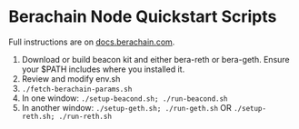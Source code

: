 # Berachain Node Quickstart Scripts

Full instructions are on [docs.berachain.com](https://docs.berachain.com/nodes/quickstart).

1. Download or build beacon kit and either bera-reth or bera-geth. 
   Ensure your $PATH includes where you installed it.
2. Review and modify env.sh
3. `./fetch-berachain-params.sh`
4. In one window: `./setup-beacond.sh; ./run-beacond.sh`
5. In another window:
   `./setup-geth.sh; ./run-geth.sh`
   OR `./setup-reth.sh; ./run-reth.sh`

